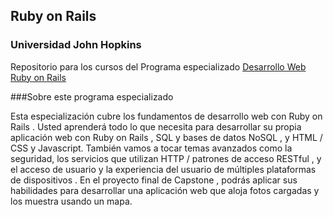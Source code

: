 ## Ruby on Rails
### Universidad John Hopkins

Repositorio para los cursos del Programa especializado [Desarrollo Web Ruby on Rails](https://www.coursera.org/specializations/ruby-on-rails)

###Sobre este programa especializado

Esta especialización cubre los fundamentos de desarrollo web con Ruby on Rails .
Usted aprenderá todo lo que necesita para desarrollar su propia aplicación web con Ruby on Rails , SQL y bases de datos NoSQL , y HTML / CSS y Javascript. También vamos a tocar temas avanzados como la seguridad, los servicios que utilizan HTTP / patrones de acceso RESTful , y el acceso de usuario y la experiencia del usuario de múltiples plataformas de dispositivos . En el proyecto final de Capstone , podrás aplicar sus habilidades para desarrollar una aplicación web que aloja fotos cargadas y los muestra usando un mapa.
